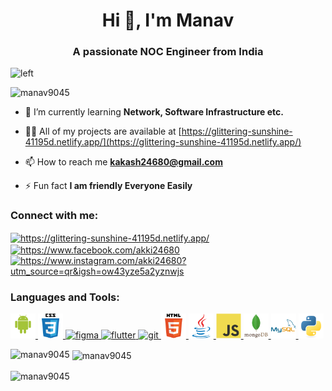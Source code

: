 <h1 align="center">Hi 👋, I'm Manav</h1>
<h3 align="center">A passionate NOC Engineer from India</h3>

<img src="https://cdn.dribbble.com/users/1292677/screenshots/6139167/avento.gif" alt="left" width="400">
<p align="left"> <img src="https://komarev.com/ghpvc/?username=manav9045&label=Profile%20views&color=0e75b6&style=flat" alt="manav9045" /> </p>

- 🌱 I’m currently learning **Network, Software Infrastructure etc.**

- 👨‍💻 All of my projects are available at [https://glittering-sunshine-41195d.netlify.app/](https://glittering-sunshine-41195d.netlify.app/)

- 📫 How to reach me **kakash24680@gmail.com**

- ⚡ Fun fact **I am friendly Everyone Easily**

<h3 align="left">Connect with me:</h3>
<p align="left">
<a href="https://linkedin.com/in/https://glittering-sunshine-41195d.netlify.app/" target="blank"><img align="center" src="https://raw.githubusercontent.com/rahuldkjain/github-profile-readme-generator/master/src/images/icons/Social/linked-in-alt.svg" alt="https://glittering-sunshine-41195d.netlify.app/" height="30" width="40" /></a>
<a href="https://fb.com/https://www.facebook.com/akki24680" target="blank"><img align="center" src="https://raw.githubusercontent.com/rahuldkjain/github-profile-readme-generator/master/src/images/icons/Social/facebook.svg" alt="https://www.facebook.com/akki24680" height="30" width="40" /></a>
<a href="https://instagram.com/https://www.instagram.com/akki24680?utm_source=qr&igsh=ow43yze5a2yznwjs" target="blank"><img align="center" src="https://raw.githubusercontent.com/rahuldkjain/github-profile-readme-generator/master/src/images/icons/Social/instagram.svg" alt="https://www.instagram.com/akki24680?utm_source=qr&igsh=ow43yze5a2yznwjs" height="30" width="40" /></a>
</p>

<h3 align="left">Languages and Tools:</h3>
<p align="left"> <a href="https://developer.android.com" target="_blank" rel="noreferrer"> <img src="https://raw.githubusercontent.com/devicons/devicon/master/icons/android/android-original-wordmark.svg" alt="android" width="40" height="40"/> </a> <a href="https://www.w3schools.com/css/" target="_blank" rel="noreferrer"> <img src="https://raw.githubusercontent.com/devicons/devicon/master/icons/css3/css3-original-wordmark.svg" alt="css3" width="40" height="40"/> </a> <a href="https://www.figma.com/" target="_blank" rel="noreferrer"> <img src="https://www.vectorlogo.zone/logos/figma/figma-icon.svg" alt="figma" width="40" height="40"/> </a> <a href="https://flutter.dev" target="_blank" rel="noreferrer"> <img src="https://www.vectorlogo.zone/logos/flutterio/flutterio-icon.svg" alt="flutter" width="40" height="40"/> </a> <a href="https://git-scm.com/" target="_blank" rel="noreferrer"> <img src="https://www.vectorlogo.zone/logos/git-scm/git-scm-icon.svg" alt="git" width="40" height="40"/> </a> <a href="https://www.w3.org/html/" target="_blank" rel="noreferrer"> <img src="https://raw.githubusercontent.com/devicons/devicon/master/icons/html5/html5-original-wordmark.svg" alt="html5" width="40" height="40"/> </a> <a href="https://www.java.com" target="_blank" rel="noreferrer"> <img src="https://raw.githubusercontent.com/devicons/devicon/master/icons/java/java-original.svg" alt="java" width="40" height="40"/> </a> <a href="https://developer.mozilla.org/en-US/docs/Web/JavaScript" target="_blank" rel="noreferrer"> <img src="https://raw.githubusercontent.com/devicons/devicon/master/icons/javascript/javascript-original.svg" alt="javascript" width="40" height="40"/> </a> <a href="https://www.mongodb.com/" target="_blank" rel="noreferrer"> <img src="https://raw.githubusercontent.com/devicons/devicon/master/icons/mongodb/mongodb-original-wordmark.svg" alt="mongodb" width="40" height="40"/> </a> <a href="https://www.mysql.com/" target="_blank" rel="noreferrer"> <img src="https://raw.githubusercontent.com/devicons/devicon/master/icons/mysql/mysql-original-wordmark.svg" alt="mysql" width="40" height="40"/> </a> <a href="https://www.python.org" target="_blank" rel="noreferrer"> <img src="https://raw.githubusercontent.com/devicons/devicon/master/icons/python/python-original.svg" alt="python" width="40" height="40"/> </a> </p>

<p><img align="left" src="https://github-readme-stats.vercel.app/api/top-langs?username=manav9045&show_icons=true&locale=en&layout=compact" alt="manav9045" /></p>

<p>&nbsp;<img align="center" src="https://github-readme-stats.vercel.app/api?username=manav9045&show_icons=true&locale=en" alt="manav9045" /></p>

<p><img align="center" src="https://github-readme-streak-stats.herokuapp.com/?user=manav9045&" alt="manav9045" /></p>
